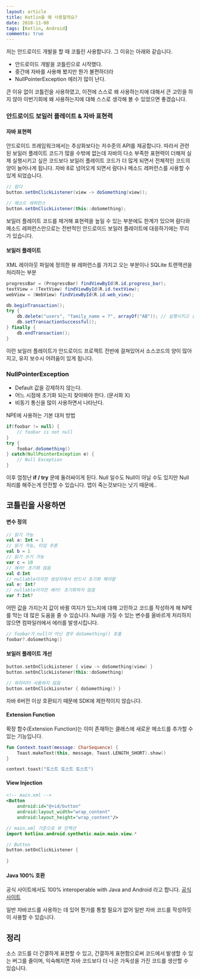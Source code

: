 ```yaml
---
layout: article
title: Kotlin을 왜 사용할까요?
date: 2018-11-08
tags: [Kotlin, Android]
comments: true
---
```


저는 안드로이드 개발을 할 때 코틀린 사용합니다. 그 이유는 아래와 같습니다.
* 안드로이드 개발을 코틀린으로 시작했다.
* 중간에 자바를 사용해 봤지만 뭔가 불편하더라
* NullPointerException 에러가 많이 난다.

큰 이유 없이 코틀린을 사용하였고, 이전에 스스로 왜 사용하는지에 대해서 큰 고민을 하지 않아 이번기회에 왜 사용하는지에 대해 스스로 생각해 볼 수 있었으면 좋겠습니다.

<!--more--> 

### 안드로이드 보일러 플레이트 & 자바 표현력
#### 자바 표현력
안드로이드 프레임워크에서는 추상화보다는 저수준의 API를 제공합니다. 따라서 관련된 보일러 플레이트 코드가 많을 수밖에 없는데 자바의 다소 부족한 표현력이 더해져 실제 실행시키고 싶은 코드보다 보일러 플레이트 코드가 더 많게 되면서 전체적인 코드의 양이 늘어나게 됩니다. 자바 8로 넘어오게 되면서 람다나 메소드 레퍼런스를 사용할 수 있게 되었습니다.
```java
// 람다
button.setOnClickListener(view -> doSomething(view));

// 메소드 레퍼런스
button.setOnClickListener(this::doSomething);
```
보일러 플레이트 코드를 제거해 표현력을 높일 수 있는 부분에도 한계가 있으며 람다와 메소드 레퍼런스만으로는 전반적인 안드로이드 보일러 플레이트에 대응하기에는 무리가 있습니다.


#### 보일러 플레이트
XML 레이아웃 파일에 정의한 뷰 레퍼런스를 가지고 오는 부분이나 SQLite 트랜잭션을 처리하는 부분
```java
progressBar = (ProgressBar) findViewById(R.id.progress_bar);
textView = (TextView) findViewById(R.id.textView);
webView = (WebView) findViewById(R.id.web_view);
```
```java
db.beginTransaction();
try {
    db.delete("users", "family_name = ?", arrayOf("AB")); // 실행시키고 싶은 코드
    db.setTransactionSuccessful();
} finally {
    db.endTransaction();
}
```

이런 보일러 플레이트가 안드로이드 프로젝트 전반에 걸쳐있어서 소스코드의 양이 많아지고, 유지 보수시 어려움이 있게 됩니다.

### NullPointerException
* Default 값을 강제하지 않는다.
* 어느 시점에 초기화 되는지 찾아봐야 한다. (문서화 X)
* 비동기 통신을 많이 사용하면서 나타난다.

NPE에 사용하는 기본 대처 방법
```java
if(foobar != null) {
    // foobar is not null
}
try {
    foobar.doSomething()
} catch(NullPointerException e) {
    // Null Exception
}
```

이후 엄청난 **if / try** 문에 둘러싸이게 된다. Null 일수도 Null이 아닐 수도 있지만 Null 처리를 해주는게 안전할 수 있습니다. 앱이 죽는것보다는 낫기 때문에..


## 코틀린을 사용하면
#### 변수 정의
```kotlin
// 읽기 가능
val a: Int = 1
// 읽기 가능, 타입 추론
val b = 1
// 읽기 쓰기 가능
var c = 10
// 에러! 초기화 않음
val d:Int
// nullable이지만 생성자에서 반드시 초기화 해야함
val e: Int?
// nullable이지만 에러! 초기화하지 않음
var f:Int?
```

어떤 값을 가지는지 값이 바뀔 여지가 있느지에 대해 고민하고 코드를 작성하게 해 NPE를 막는 데 많은 도움을 줄 수 있습니다. Null을 가질 수 있는 변수를 올바르게 처리하지 않으면 컴파일러에서 에러를 발생시킵니다.

```kotlin
// foobar가 null이 아닌 경우 doSomething() 호출
foobar?.doSomething()
```
#### 보일러 플레이트 개선
```kotlin
button.setOnClickListener { view -> doSomething(view) }
button.setOnClickListener(this::doSomething)

// 파라미터 사용하지 않음
button.setOnClickLisnster { doSomething() }
```
자바 6버전 이상 호환되기 때문에 SDK에 제한적이지 않습니다.

#### Extension Function
확장 함수(Extension Function)는 이미 존재하는 클래스에 새로운 메소드를 추가할 수 있는 기능입니다.

```kotlin
fun Context.toast(message: CharSequence) {
    Toast.makeText(this, message, Toast.LENGTH_SHORT).show()
}
```
```kotlin
context.toast("토스트 토스트 토스트")
```

#### View Injection
```xml
<!-- main.xml -->
<Button
    android:id="@+id/button"
    android:layout_width="wrap_content"
    android:layout_height="wrap_content"/>
```
```kotlin
// main.xml 기준으로 뷰 인젝션
import kotlinx.android.synthetic.main.main.view.*

// Button
button.setOnClickListener {
    
}
```

#### Java 100% 호환
공식 사이트에서도 100% interoperable with Java and Android 라고 합니다. [공식 사이트](https://kotlinlang.org/)

일반 자바코드를 사용하는 데 있어 뭔가를 통할 필요가 없어 일반 자바 코드를 작성하듯이 사용할 수 있습니다.


## 정리
소스 코드를 더 간결하게 표현할 수 있고, 간결하게 표현함으로써 코드에서 발생할 수 있는 버그를 줄이며, 익숙해지면 자바 코드보다 더 나은 가독성을 가진 코드를 생산할 수 있습니다. 